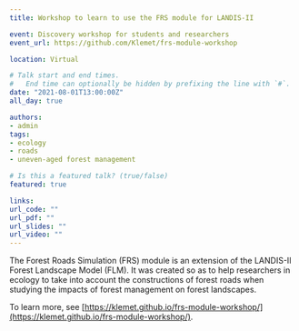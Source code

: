 ```yaml
---
title: Workshop to learn to use the FRS module for LANDIS-II

event: Discovery workshop for students and researchers
event_url: https://github.com/Klemet/frs-module-workshop

location: Virtual

# Talk start and end times.
#   End time can optionally be hidden by prefixing the line with `#`.
date: "2021-08-01T13:00:00Z"
all_day: true

authors:
- admin
tags:
- ecology
- roads
- uneven-aged forest management

# Is this a featured talk? (true/false)
featured: true

links:
url_code: ""
url_pdf: ""
url_slides: ""
url_video: ""
---
```


The Forest Roads Simulation (FRS) module is an extension of the LANDIS-II Forest Landscape Model (FLM). It was created so as to help researchers in ecology to take into account the constructions of forest roads when studying the impacts of forest management on forest landscapes.

To learn more, see [https://klemet.github.io/frs-module-workshop/](https://klemet.github.io/frs-module-workshop/).
